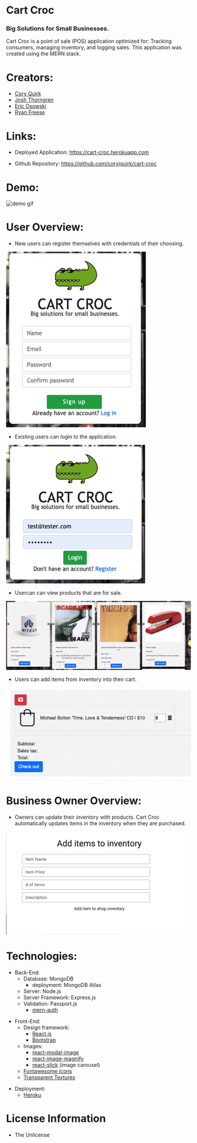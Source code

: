 # Cart Croc
### Big Solutions for Small Businesses. 
Cart Croc is a point of sale (POS) application optimized for: Tracking consumers, managing inventory, and logging sales. This application was created using the MERN stack.

# Creators:
- [Cory Quirk](https://github.com/coryjquirk "Cory")
- [Josh Thorngren](https://github.com/josh8903 "Josh")
- [Eric Osowski](https://github.com/EricJamesOsowski "Eric")
- [Ryan Freese](https://github.com/KeepTheLidOnTight "Ryan")


# Links:
* Deployed Application: https://cart-croc.herokuapp.com

* Github Repository: https://github.com/coryjquirk/cart-croc

# Demo:
![demo gif](demo.gif)

# User Overview:
- New users can register themselves with credentials of their choosing.

![Register](register.jpeg)

- Existing users can login to the application.

![Login](login.jpeg)

- Usercan can view products that are for sale.

![Shop](shop.jpeg)

- Users can add items from inventory into their cart.

![fullCart](fullCart.jpeg)

# Business Owner Overview:
- Owners can update their inventory with products. Cart Croc automatically updates items in the inventory when they are purchased.

![Inventory](inventory.jpeg)

# Technologies: 
- Back-End:
    - Database: MongoDB
        - deployment: MongoDB Atlas
    - Server: Node.js
    - Server Framework: Express.js
    - Validation: Passport.js
        - [mern-auth](https://github.com/rishipr/mern-auth)

* Front-End:
    * Design framework: 
        * [React.js](https://reactjs.org/)
        * [Bootstrap](https://getbootstrap.com/)
    * Images:
        * [react-modal-image](https://github.com/aautio/react-modal-image)
        * [react-image-magnify](https://github.com/ethanselzer/react-image-magnify)
        * [react-slick](https://github.com/akiran/react-slick) (image carousel)
    * [Fontawesome icons](https://fontawesome.com/icons?d=gallery)
    * [Transparent Textures](https://www.transparenttextures.com/)

- Deployment:
    - [Heroku](https://dashboard.heroku.com/apps)

# License Information
* The Unlicense
